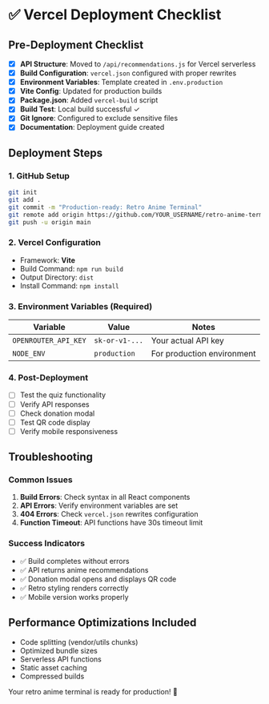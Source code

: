 # ✅ Vercel Deployment Checklist

## Pre-Deployment Checklist

- [x] **API Structure**: Moved to `/api/recommendations.js` for Vercel serverless
- [x] **Build Configuration**: `vercel.json` configured with proper rewrites
- [x] **Environment Variables**: Template created in `.env.production`
- [x] **Vite Config**: Updated for production builds
- [x] **Package.json**: Added `vercel-build` script
- [x] **Build Test**: Local build successful ✓
- [x] **Git Ignore**: Configured to exclude sensitive files
- [x] **Documentation**: Deployment guide created

## Deployment Steps

### 1. GitHub Setup
```bash
git init
git add .
git commit -m "Production-ready: Retro Anime Terminal"
git remote add origin https://github.com/YOUR_USERNAME/retro-anime-terminal.git
git push -u origin main
```

### 2. Vercel Configuration
- Framework: **Vite**
- Build Command: `npm run build`
- Output Directory: `dist`
- Install Command: `npm install`

### 3. Environment Variables (Required)
| Variable | Value | Notes |
|----------|-------|-------|
| `OPENROUTER_API_KEY` | `sk-or-v1-...` | Your actual API key |
| `NODE_ENV` | `production` | For production environment |

### 4. Post-Deployment
- [ ] Test the quiz functionality
- [ ] Verify API responses
- [ ] Check donation modal
- [ ] Test QR code display
- [ ] Verify mobile responsiveness

## Troubleshooting

### Common Issues
1. **Build Errors**: Check syntax in all React components
2. **API Errors**: Verify environment variables are set
3. **404 Errors**: Check `vercel.json` rewrites configuration
4. **Function Timeout**: API functions have 30s timeout limit

### Success Indicators
- ✅ Build completes without errors
- ✅ API returns anime recommendations
- ✅ Donation modal opens and displays QR code
- ✅ Retro styling renders correctly
- ✅ Mobile version works properly

## Performance Optimizations Included
- Code splitting (vendor/utils chunks)
- Optimized bundle sizes
- Serverless API functions
- Static asset caching
- Compressed builds

Your retro anime terminal is ready for production! 🚀
